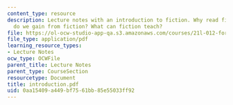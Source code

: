 ```yaml
---
content_type: resource
description: Lecture notes with an introduction to fiction. Why read fiction? What
  do we gain from fiction? What can fiction teach?
file: https://ol-ocw-studio-app-qa.s3.amazonaws.com/courses/21l-012-forms-of-western-narrative-fall-2007/0aa15409a449bf7561bb85e55033ff92_introduction.pdf
file_type: application/pdf
learning_resource_types:
- Lecture Notes
ocw_type: OCWFile
parent_title: Lecture Notes
parent_type: CourseSection
resourcetype: Document
title: introduction.pdf
uid: 0aa15409-a449-bf75-61bb-85e55033ff92
---
```

